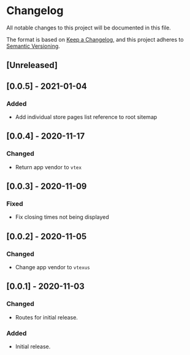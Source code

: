 # Changelog

All notable changes to this project will be documented in this file.

The format is based on [Keep a Changelog](https://keepachangelog.com/en/1.0.0/),
and this project adheres to [Semantic Versioning](https://semver.org/spec/v2.0.0.html).

## [Unreleased]

## [0.0.5] - 2021-01-04

### Added

- Add individual store pages list reference to root sitemap

## [0.0.4] - 2020-11-17

### Changed

- Return app vendor to `vtex`

## [0.0.3] - 2020-11-09

### Fixed

- Fix closing times not being displayed

## [0.0.2] - 2020-11-05

### Changed

- Change app vendor to `vtexus`

## [0.0.1] - 2020-11-03

### Changed

- Routes for initial release.

### Added

- Initial release.
